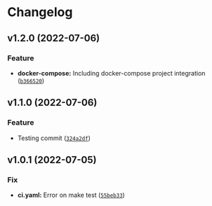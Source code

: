 # Changelog

<!--next-version-placeholder-->

## v1.2.0 (2022-07-06)
### Feature
* **docker-compose:** Including docker-compose project integration ([`b366520`](https://github.com/Ubankapp/devops-python-events-template/commit/b366520a6ab886a0c1db7e3c637a4f093ae233e6))

## v1.1.0 (2022-07-06)
### Feature
* Testing commit ([`324a2df`](https://github.com/Ubankapp/devops-python-events-template/commit/324a2df7503a38ed86e239ff9b95c4d4d7ebe678))

## v1.0.1 (2022-07-05)
### Fix
* **ci.yaml:** Error on make test ([`55beb33`](https://github.com/Ubankapp/devops-python-event-microservices-template/commit/55beb339b641b746716d21039f5716e9c3513c95))
